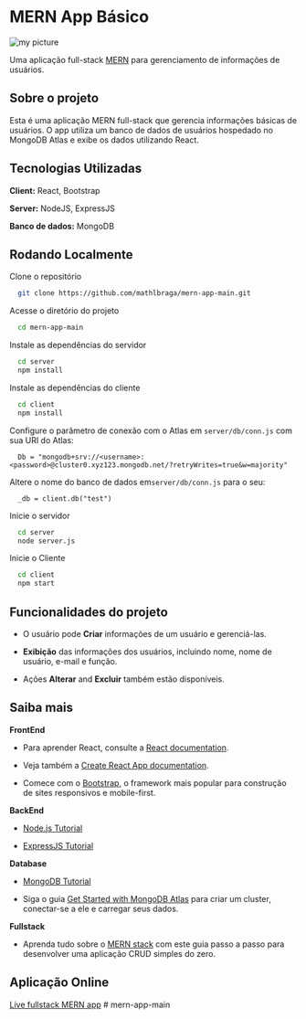 # MERN App Básico

![my picture](https://mathlbraga.github.io/MyData/mern/mypicture.png)

Uma aplicação full-stack [MERN](https://www.mongodb.com/mern-stack) para gerenciamento de informações de usuários.

## Sobre o projeto

Esta é uma aplicação MERN full-stack que gerencia informações básicas de usuários. O app utiliza um banco de dados de usuários hospedado no MongoDB Atlas e exibe os dados utilizando React.

## Tecnologias Utilizadas

**Client:** React, Bootstrap

**Server:** NodeJS, ExpressJS

**Banco de dados:** MongoDB

## Rodando Localmente

Clone o repositório

```bash
  git clone https://github.com/mathlbraga/mern-app-main.git
```

Acesse o diretório do projeto

```bash
  cd mern-app-main
```

Instale as dependências do servidor

```bash
  cd server
  npm install
```
Instale as dependências do cliente

```bash
  cd client
  npm install
```

Configure o parâmetro de conexão com o Atlas em `server/db/conn.js` com sua URI do Atlas:
```
  Db = "mongodb+srv://<username>:<password>@cluster0.xyz123.mongodb.net/?retryWrites=true&w=majority"
```

Altere o nome do banco de dados em`server/db/conn.js` para o seu:

``` 
  _db = client.db("test") 
```
Inicie o servidor

```bash
  cd server
  node server.js
```
Inicie o Cliente

```bash
  cd client
  npm start
```
  

## Funcionalidades do projeto

- O usuário pode **Criar** informações de um usuário e gerenciá-las.

- **Exibição** das informações dos usuários, incluindo nome, nome de usuário, e-mail e função.

- Ações **Alterar** and **Excluir** também estão disponíveis.

## Saiba mais

**FrontEnd**

* Para aprender React, consulte a [React documentation](https://reactjs.org/).

* Veja também a [Create React App documentation](https://facebook.github.io/create-react-app/docs/getting-started).

* Comece com o [Bootstrap](https://www.w3schools.com/bootstrap5/index.php), o framework mais popular para construção de sites responsivos e mobile-first.

**BackEnd**

* [Node.js Tutorial](https://www.w3schools.com/nodejs/default.asp)

* [ExpressJS Tutorial](https://www.tutorialspoint.com/expressjs/index.htm)

**Database**

* [MongoDB Tutorial](https://www.w3schools.com/mongodb/)

* Siga o guia [Get Started with MongoDB Atlas](https://www.mongodb.com/docs/atlas/getting-started/) para criar um cluster, conectar-se a ele e carregar seus dados.

**Fullstack**

* Aprenda tudo sobre o [MERN stack](https://www.mongodb.com/languages/mern-stack-tutorial) com este guia passo a passo para desenvolver uma aplicação CRUD simples do zero.

## Aplicação Online

<a href="#">Live fullstack MERN app</a>
#   m e r n - a p p - m a i n  
 